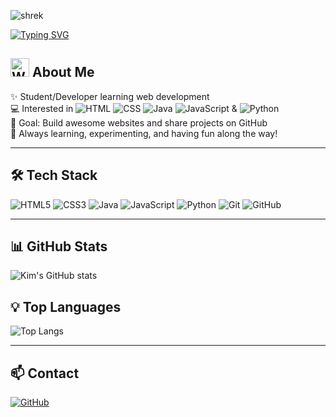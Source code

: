 ![shrek](https://media4.giphy.com/media/v1.Y2lkPTc5MGI3NjExZnlveHl6Nmx2dzRsMGw1ZHFwczZ3amZydHM3eHI0cWtlZjdhdHE2eSZlcD12MV9pbnRlcm5hbF9naWZfYnlfaWQmY3Q9Zw/GqtNlBsWoEXDy/giphy.gif)


[![Typing SVG](https://readme-typing-svg.herokuapp.com?font=Fira+Code&size=30&pause=1000&color=FF0000&center=true&vCenter=true&width=500&lines=Hi%2C+I'm+Kim;From+Thailand+🇹🇭&fontWeight=bold)](https://git.io/typing-svg)


## <img src="https://em-content.zobj.net/source/animated-noto-color-emoji/356/waving-hand_1f44b.gif" alt="Waving Hand" width="30" height="30"> About Me
✨ Student/Developer learning web development  
💻 Interested in ![HTML](https://img.shields.io/badge/HTML-gray) ![CSS](https://img.shields.io/badge/CSS-gray) ![Java](https://img.shields.io/badge/Java-gray) ![JavaScript](https://img.shields.io/badge/JavaScript-gray) & ![Python](https://img.shields.io/badge/Python-gray)  
🚀 Goal: Build awesome websites and share projects on GitHub  
🌟 Always learning, experimenting, and having fun along the way!





---

## 🛠️ Tech Stack
![HTML5](https://img.shields.io/badge/HTML5-E34F26?logo=html5&logoColor=white)
![CSS3](https://img.shields.io/badge/CSS3-1572B6?logo=css3&logoColor=white)
![Java](https://img.shields.io/badge/Java-007396?logo=java&logoColor=white)
![JavaScript](https://img.shields.io/badge/JavaScript-F7DF1E?logo=javascript&logoColor=black)
![Python](https://img.shields.io/badge/Python-3776AB?logo=python&logoColor=white)
![Git](https://img.shields.io/badge/Git-F05032?logo=git&logoColor=white)
![GitHub](https://img.shields.io/badge/GitHub-181717?logo=github&logoColor=white)

---

## 📊 GitHub Stats
![Kim's GitHub stats](https://github-readme-stats.vercel.app/api?username=Kxmm04&show_icons=true&theme=radical)

## 💡 Top Languages
![Top Langs](https://github-readme-stats.vercel.app/api/top-langs/?username=Kxmm04&layout=compact&theme=radical)

---

## 📫 Contact
[![GitHub](https://img.shields.io/badge/GitHub-Kxmm04-black?logo=github)](https://github.com/Kxmm04)  
